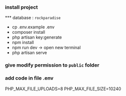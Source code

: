 ### install project

\*\*\* database : `rockparadise`

-   cp .env.example .env
-   composer install
-   php artisan key:generate
-   npm install
-   npm run dev
    -> open new terminal
-   php artisan serve

### give modify permission to `public` folder

### add code in file .env

PHP_MAX_FILE_UPLOADS=8
PHP_MAX_FILE_SIZE=10240
